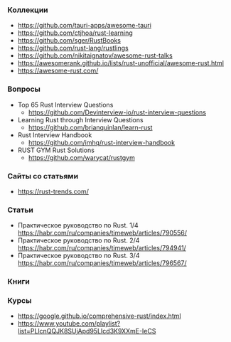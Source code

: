 
### Коллекции

- https://github.com/tauri-apps/awesome-tauri
- https://github.com/ctjhoa/rust-learning
- https://github.com/sger/RustBooks
- https://github.com/rust-lang/rustlings
- https://github.com/nikitaignatov/awesome-rust-talks
- https://awesomerank.github.io/lists/rust-unofficial/awesome-rust.html
- https://awesome-rust.com/

### Вопросы

- Top 65 Rust Interview Questions
  - https://github.com/Devinterview-io/rust-interview-questions
- Learning Rust through Interview Questions
  - https://github.com/brianquinlan/learn-rust
- Rust Interview Handbook
  - https://github.com/imhq/rust-interview-handbook
- RUST GYM Rust Solutions
  - https://github.com/warycat/rustgym

### Сайты со статьями

- https://rust-trends.com/

### Статьи

- Практическое руководство по Rust. 1/4 https://habr.com/ru/companies/timeweb/articles/790556/
- Практическое руководство по Rust. 2/4 https://habr.com/ru/companies/timeweb/articles/794941/
- Практическое руководство по Rust. 3/4 https://habr.com/ru/companies/timeweb/articles/796567/

### Книги

### Курсы

- https://google.github.io/comprehensive-rust/index.html
- https://www.youtube.com/playlist?list=PLlcnQQJK8SUjApd95LIcd3K9XXmE-IeCS
